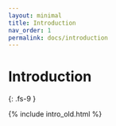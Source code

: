 ```yaml
---
layout: minimal
title: Introduction
nav_order: 1
permalink: docs/introduction
---
```


# Introduction
{: .fs-9 }


{% include intro_old.html %}

